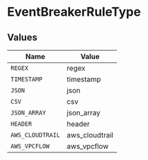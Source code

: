 # EventBreakerRuleType


## Values

| Name             | Value            |
| ---------------- | ---------------- |
| `REGEX`          | regex            |
| `TIMESTAMP`      | timestamp        |
| `JSON`           | json             |
| `CSV`            | csv              |
| `JSON_ARRAY`     | json_array       |
| `HEADER`         | header           |
| `AWS_CLOUDTRAIL` | aws_cloudtrail   |
| `AWS_VPCFLOW`    | aws_vpcflow      |